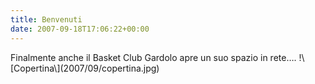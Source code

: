 ```yaml
---
title: Benvenuti
date: 2007-09-18T17:06:22+00:00
---
```

Finalmente anche il Basket Club Gardolo apre un suo spazio in rete…. !\\\[Copertina\\\](2007/09/copertina.jpg)